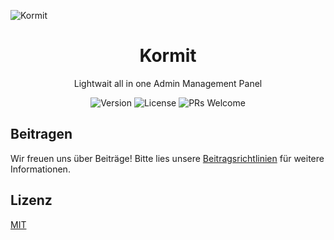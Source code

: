 
![Kormit](https://github.com/user-attachments/assets/f6cde4d5-05e9-4bde-a860-9cb15efeea02)

<div align="center">
  <h1>Kormit</h1>
  <p>Lightwait all in one Admin Management Panel</p>
  
  ![Version](https://img.shields.io/badge/version-1.0.0-blue)
  ![License](https://img.shields.io/badge/license-MIT-green)
  ![PRs Welcome](https://img.shields.io/badge/PRs-welcome-brightgreen)
  
</div>


## Beitragen

Wir freuen uns über Beiträge! Bitte lies unsere [Beitragsrichtlinien](CONTRIBUTING.md) für weitere Informationen.

## Lizenz

[MIT](LICENSE) 
